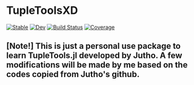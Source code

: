 # TupleToolsXD

[![Stable](https://img.shields.io/badge/docs-stable-blue.svg)](https://PhysicsCodesLab.github.io/TupleToolsXD.jl/stable)
[![Dev](https://img.shields.io/badge/docs-dev-blue.svg)](https://PhysicsCodesLab.github.io/TupleToolsXD.jl/dev)
[![Build Status](https://github.com/PhysicsCodesLab/TupleToolsXD.jl/workflows/CI/badge.svg)](https://github.com/PhysicsCodesLab/TupleToolsXD.jl/actions)
[![Coverage](https://codecov.io/gh/PhysicsCodesLab/TupleToolsXD.jl/branch/master/graph/badge.svg)](https://codecov.io/gh/PhysicsCodesLab/TupleToolsXD.jl)

## [Note!] This is just a personal use package to learn TupleTools.jl developed by Jutho. A few modifications will be made by me based on the codes copied from Jutho's github.
